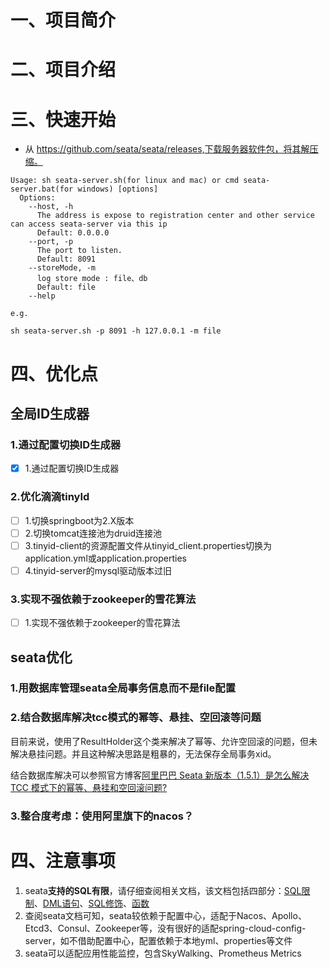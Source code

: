 # 一、项目简介

# 二、项目介绍

# 三、快速开始

- 从 https://github.com/seata/seata/releases,下载服务器软件包，将其解压缩。

```shell
Usage: sh seata-server.sh(for linux and mac) or cmd seata-server.bat(for windows) [options]
  Options:
    --host, -h
      The address is expose to registration center and other service can access seata-server via this ip
      Default: 0.0.0.0
    --port, -p
      The port to listen.
      Default: 8091
    --storeMode, -m
      log store mode : file、db
      Default: file
    --help

e.g.

sh seata-server.sh -p 8091 -h 127.0.0.1 -m file
```

# 四、优化点

## 全局ID生成器

### 1.通过配置切换ID生成器

-[x] 1.通过配置切换ID生成器

### 2.优化滴滴tinyId

- [ ] 1.切换springboot为2.X版本
- [ ] 2.切换tomcat连接池为druid连接池
- [ ] 3.tinyid-client的资源配置文件从tinyid_client.properties切换为application.yml或application.properties
- [ ] 4.tinyid-server的mysql驱动版本过旧

### 3.实现不强依赖于zookeeper的雪花算法
- [ ] 1.实现不强依赖于zookeeper的雪花算法



## seata优化

### 1.用数据库管理seata全局事务信息而不是file配置

### 2.结合数据库解决tcc模式的幂等、悬挂、空回滚等问题

目前来说，使用了ResultHolder这个类来解决了幂等、允许空回滚的问题，但未解决悬挂问题。并且这种解决思路是粗暴的，无法保存全局事务xid。

结合数据库解决可以参照官方博客[阿里巴巴 Seata 新版本（1.5.1）是怎么解决 TCC 模式下的幂等、悬挂和空回滚问题?](https://seata.io/zh-cn/blog/seata-tcc-fence.html)

### 3.整合度考虑：使用阿里旗下的nacos？

# 四、注意事项

1. seata**支持的SQL有限**，请仔细查阅相关文档，该文档包括四部分：[SQL限制](https://seata.io/zh-cn/docs/user/sqlreference/sql-restrictions.html)、[DML语句](https://seata.io/zh-cn/docs/user/sqlreference/dml.html)、[SQL修饰](https://seata.io/zh-cn/docs/user/sqlreference/sql-decoration.html)、[函数](https://seata.io/zh-cn/docs/user/sqlreference/function.html)
2. 查阅seata文档可知，seata较依赖于配置中心，适配于Nacos、Apollo、Etcd3、Consul、Zookeeper等，没有很好的适配spring-cloud-config-server，如不借助配置中心，配置依赖于本地yml、properties等文件
3. seata可以适配应用性能监控，包含SkyWalking、Prometheus Metrics